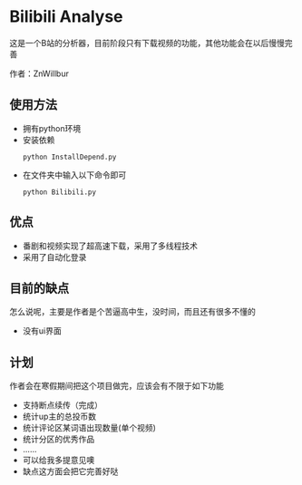 # Bilibili Analyse
这是一个B站的分析器，目前阶段只有下载视频的功能，其他功能会在以后慢慢完善

作者：ZnWillbur

## 使用方法
- 拥有python环境
- 安装依赖
  ```
  python InstallDepend.py
  ```
- 在文件夹中输入以下命令即可
  ```
  python Bilibili.py
  ```

## 优点
- 番剧和视频实现了超高速下载，采用了多线程技术
- 采用了自动化登录

## 目前的缺点
怎么说呢，主要是作者是个苦逼高中生，没时间，而且还有很多不懂的
- 没有ui界面

## 计划
作者会在寒假期间把这个项目做完，应该会有不限于如下功能
- 支持断点续传（完成）
- 统计up主的总投币数
- 统计评论区某词语出现数量(单个视频)
- 统计分区的优秀作品
- ......
- 可以给我多提意见噢
- 缺点这方面会把它完善好哒
